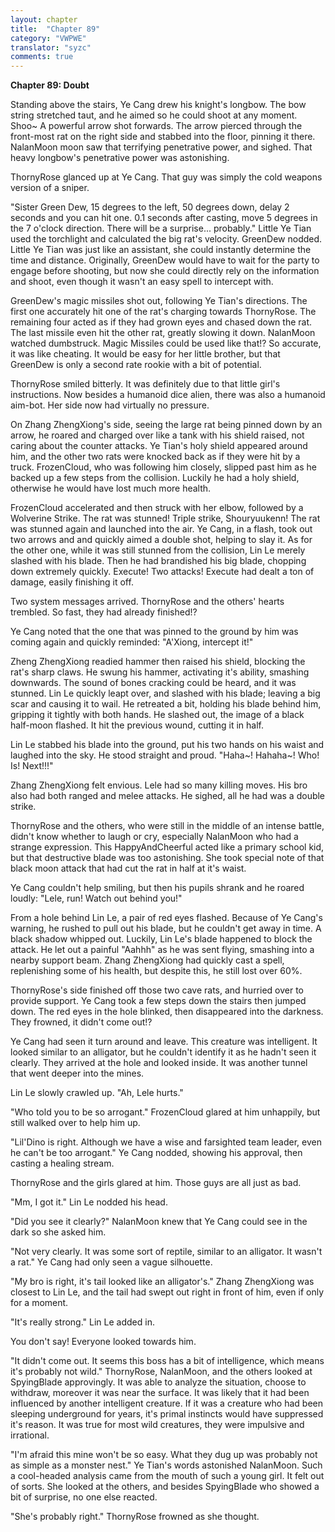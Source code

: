 ```yaml
---
layout: chapter
title:  "Chapter 89"
category: "VWPWE"
translator: "syzc"
comments: true
---
```


**Chapter 89: Doubt**
 
Standing above the stairs, Ye Cang drew his knight's longbow. The bow string stretched taut, and he aimed so he could shoot at any moment. Shoo~ A powerful arrow shot forwards. The arrow pierced through the front-most rat on the right side and stabbed into the floor, pinning it there. NalanMoon moon saw that terrifying penetrative power, and sighed. That heavy longbow's penetrative power was astonishing.
 
ThornyRose glanced up at Ye Cang. That guy was simply the cold weapons version of a sniper. 
 
"Sister Green Dew, 15 degrees to the left, 50 degrees down, delay 2 seconds and you can hit one. 0.1 seconds after casting, move 5 degrees in the 7 o'clock direction. There will be a surprise... probably." Little Ye Tian used the torchlight and calculated the big rat's velocity. GreenDew nodded. Little Ye Tian was just like an assistant, she could instantly determine the time and distance. Originally, GreenDew would have to wait for the party to engage before shooting, but now she could directly rely on the information and shoot, even though it wasn't an easy spell to intercept with.
 
GreenDew's magic missiles shot out, following Ye Tian's directions. The first one accurately hit one of the rat's charging towards ThornyRose. The remaining four acted as if they had grown eyes and chased down the rat. The last missile even hit the other rat, greatly slowing it down. NalanMoon watched dumbstruck. Magic Missiles could be used like that!? So accurate, it was like cheating. It would be easy for her little brother, but that GreenDew is only a second rate rookie with a bit of potential.
 
ThornyRose smiled bitterly. It was definitely due to that little girl's instructions. Now besides a humanoid dice alien, there was also a humanoid aim-bot. Her side now had virtually no pressure.
 
On Zhang ZhengXiong's side, seeing the large rat being pinned down by an arrow, he roared and charged over like a tank with his shield raised, not caring about the counter attacks. Ye Tian's holy shield appeared around him, and the other two rats were knocked back as if they were hit by a truck. FrozenCloud, who was following him closely, slipped past him as he backed up a few steps from the collision. Luckily he had a holy shield, otherwise he would have lost much more health.
 
FrozenCloud accelerated and then struck with her elbow, followed by a Wolverine Strike. The rat was stunned! Triple strike, Shouryuukenn! The rat was stunned again and launched into the air. Ye Cang, in a flash, took out two arrows and and quickly aimed a double shot, helping to slay it. As for the other one, while it was still stunned from the collision, Lin Le merely slashed with his blade. Then he had brandished his big blade, chopping down extremely quickly. Execute! Two attacks! Execute had dealt a ton of damage, easily finishing it off.
 
Two system messages arrived. ThornyRose and the others' hearts trembled. So fast, they had already finished!?
 
Ye Cang noted that the one that was pinned to the ground by him was coming again and quickly reminded: "A'Xiong, intercept it!"
 
Zheng ZhengXiong readied hammer then raised his shield, blocking the rat's sharp claws. He swung his hammer, activating it's ability, smashing downwards. The sound of bones cracking could be heard, and it was stunned. Lin Le quickly leapt over, and slashed with his blade; leaving a big scar and causing it to wail. He retreated a bit, holding his blade behind him, gripping it tightly with both hands. He slashed out, the image of a black half-moon flashed. It hit the previous wound, cutting it in half.
 
Lin Le stabbed his blade into the ground, put his two hands on his waist and laughed into the sky. He stood straight and proud. "Haha~! Hahaha~! Who! Is! Next!!!"
 
Zhang ZhengXiong felt envious. Lele had so many killing moves. His bro also had both ranged and melee attacks. He sighed, all he had was a double strike.
 
ThornyRose and the others, who were still in the middle of an intense battle, didn't know whether to laugh or cry, especially NalanMoon who had a strange expression. This HappyAndCheerful acted like a primary school kid, but that destructive blade was too astonishing. She took special note of that black moon attack that had cut the rat in half at it's waist.
 
Ye Cang couldn't help smiling, but then his pupils shrank and he roared loudly: "Lele, run! Watch out behind you!"
 
From a hole behind Lin Le, a pair of red eyes flashed. Because of Ye Cang's warning, he rushed to pull out his blade, but he couldn't get away in time. A black shadow whipped out. Luckily, Lin Le's blade happened to block the attack. He let out a painful "Aahhh" as he was sent flying, smashing into a nearby support beam. Zhang ZhengXiong had quickly cast a spell, replenishing some of his health, but despite this, he still lost over 60%.
 
ThornyRose's side finished off those two cave rats, and hurried over to provide support. Ye Cang took a few steps down the stairs then jumped down. The red eyes in the hole blinked, then disappeared into the darkness. They frowned, it didn't come out!?
 
Ye Cang had seen it turn around and leave. This creature was intelligent. It looked similar to an alligator, but he couldn't identify it as he hadn't seen it clearly. They arrived at the hole and looked inside. It was another tunnel that went deeper into the mines.
 
Lin Le slowly crawled up. "Ah, Lele hurts."
 
"Who told you to be so arrogant." FrozenCloud glared at him unhappily, but still walked over to help him up.
 
"Lil'Dino is right. Although we have a wise and farsighted team leader, even he can't be too arrogant." Ye Cang nodded, showing his approval, then casting a healing stream.
 
ThornyRose and the girls glared at him. Those guys are all just as bad.
 
"Mm, I got it." Lin Le nodded his head.
 
"Did you see it clearly?" NalanMoon knew that Ye Cang could see in the dark so she asked him.
 
"Not very clearly. It was some sort of reptile, similar to an alligator. It wasn't a rat." Ye Cang had only seen a vague silhouette.
 
"My bro is right, it's tail looked like an alligator's." Zhang ZhengXiong was closest to Lin Le, and the tail had swept out right in front of him, even if only for a moment.
 
"It's really strong." Lin Le added in.
 
You don't say! Everyone looked towards him.
 
"It didn't come out. It seems this boss has a bit of intelligence, which means it's probably not wild." ThornyRose, NalanMoon, and the others looked at SpyingBlade approvingly. It was able to analyze the situation, choose to withdraw, moreover it was near the surface. It was likely that it had been influenced by another intelligent creature. If it was a creature who had been sleeping underground for years, it's primal instincts would have suppressed it's reason. It was true for most wild creatures, they were impulsive and irrational.
 
"I'm afraid this mine won't be so easy. What they dug up was probably not as simple as a monster nest." Ye Tian's words astonished NalanMoon. Such a cool-headed analysis came from the mouth of such a young girl. It felt out of sorts. She looked at the others, and besides SpyingBlade who showed a bit of surprise, no one else reacted.
 
"She's probably right." ThornyRose frowned as she thought.
